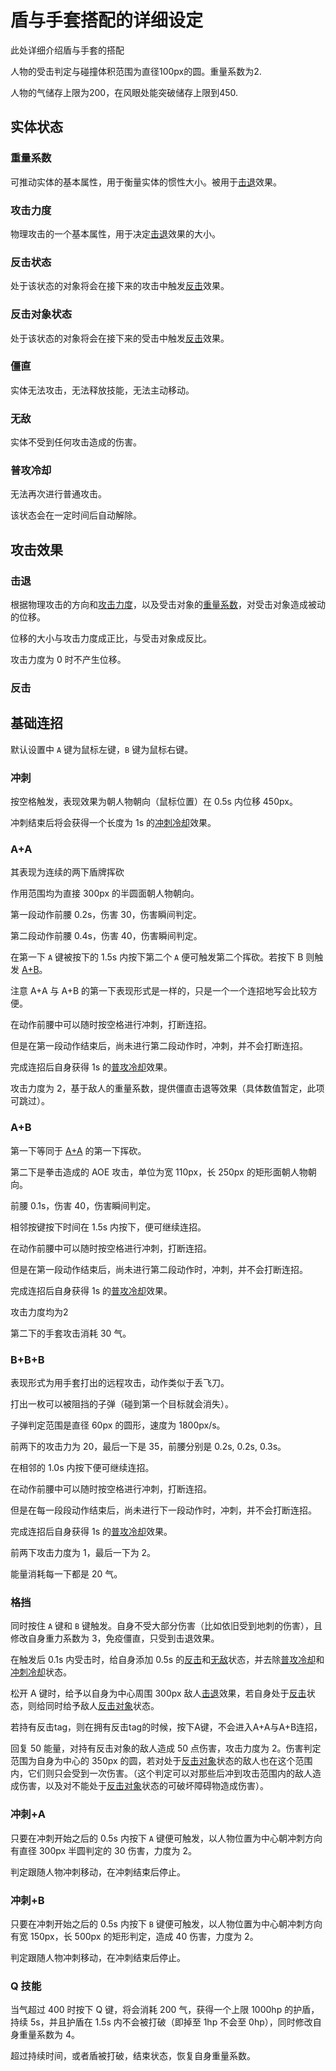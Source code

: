 # 盾与手套搭配的详细设定

此处详细介绍盾与手套的搭配

人物的受击判定与碰撞体积范围为直径100px的圆。重量系数为2.

人物的气储存上限为200，在风眼处能突破储存上限到450.

## 实体状态

### 重量系数

可推动实体的基本属性，用于衡量实体的惯性大小。被用于[击退](#击退)效果。

### 攻击力度

物理攻击的一个基本属性，用于决定[击退](#击退)效果的大小。

### 反击状态

处于该状态的对象将会在接下来的攻击中触发[反击](#反击)效果。

### 反击对象状态

处于该状态的对象将会在接下来的受击中触发[反击](#反击)效果。

### 僵直

实体无法攻击，无法释放技能，无法主动移动。

### 无敌

实体不受到任何攻击造成的伤害。

### 普攻冷却

无法再次进行普通攻击。

该状态会在一定时间后自动解除。

## 攻击效果

### 击退

根据物理攻击的方向和[攻击力度](#攻击力度)，以及受击对象的[重量系数](#重量系数)，对受击对象造成被动的位移。

位移的大小与攻击力度成正比，与受击对象成反比。

攻击力度为 0 时不产生位移。

### 反击


## 基础连招

默认设置中 `A` 键为鼠标左键，`B` 键为鼠标右键。

### 冲刺

按空格触发，表现效果为朝人物朝向（鼠标位置）在 0.5s 内位移 450px。

冲刺结束后将会获得一个长度为 1s 的[冲刺冷却](#冲刺冷却)效果。

### A+A

其表现为连续的两下盾牌挥砍

作用范围均为直接 300px 的半圆面朝人物朝向。

第一段动作前腰 0.2s，伤害 30，伤害瞬间判定。

第二段动作前腰 0.4s，伤害 40，伤害瞬间判定。

在第一下 `A` 键被按下的 1.5s 内按下第二个 `A` 便可触发第二个挥砍。若按下 B 则触发 [A+B](#A+B)。

注意 A+A 与 A+B 的第一下表现形式是一样的，只是一个一个连招地写会比较方便。

在动作前腰中可以随时按空格进行冲刺，打断连招。

但是在第一段动作结束后，尚未进行第二段动作时，冲刺，并不会打断连招。

完成连招后自身获得 1s 的[普攻冷却](#普攻冷却)效果。

<!-- @swwind: ??? -->
攻击力度为 2，基于敌人的重量系数，提供僵直击退等效果（具体数值暂定，此项可跳过）。

### A+B

第一下等同于 [A+A](#A+A) 的第一下挥砍。

第二下是拳击造成的 AOE 攻击，单位为宽 110px，长 250px 的矩形面朝人物朝向。

前腰 0.1s，伤害 40，伤害瞬间判定。

相邻按键按下时间在 1.5s 内按下，便可继续连招。

在动作前腰中可以随时按空格进行冲刺，打断连招。

但是在第一段动作结束后，尚未进行第二段动作时，冲刺，并不会打断连招。

完成连招后自身获得 1s 的[普攻冷却](#普攻冷却)效果。

攻击力度均为2

第二下的手套攻击消耗 30 气。

### B+B+B

表现形式为用手套打出的远程攻击，动作类似于丢飞刀。

打出一枚可以被阻挡的子弹（碰到第一个目标就会消失）。

子弹判定范围是直径 60px 的圆形，速度为 1800px/s。

前两下的攻击力为 20，最后一下是 35，前腰分别是 0.2s, 0.2s, 0.3s。

在相邻的 1.0s 内按下便可继续连招。

在动作前腰中可以随时按空格进行冲刺，打断连招。

但是在每一段段动作结束后，尚未进行下一段动作时，冲刺，并不会打断连招。

完成连招后自身获得 1s 的[普攻冷却](#普攻冷却)效果。

前两下攻击力度为 1，最后一下为 2。

能量消耗每一下都是 20 气。

### 格挡

同时按住 `A` 键和 `B` 键触发。自身不受大部分伤害（比如依旧受到地刺的伤害），且修改自身重力系数为 3，免疫僵直，只受到击退效果。

在触发后 0.1s 内受击时，给自身添加 0.5s 的[反击](#反击)和[无敌](#无敌)状态，并去除[普攻冷却](#普攻冷却)和[冲刺冷却](#冲刺冷却)状态。

松开 A 键时，给予以自身为中心周围 300px 敌人[击退](#击退)效果，若自身处于[反击](#反击)状态，则给同时给予敌人[反击对象](#反击对象)状态。

<!-- @swwind: 这句话不应该放在这里 -->
若持有反击tag，则在拥有反击tag的时候，按下A键，不会进入A+A与A+B连招，

<!-- @swwind: ?????? -->
回复 50 能量，对持有反击对象的敌人造成 50 点伤害，攻击力度为 2。伤害判定范围为自身为中心的 350px 的圆，若对处于[反击对象](#反击对象)状态的敌人也在这个范围内，它们则只会受到一次伤害。（这个判定可以对那些后冲到攻击范围内的敌人造成伤害，以及对不能处于[反击对象](#反击对象)状态的可破坏障碍物造成伤害）。

### 冲刺+A

只要在冲刺开始之后的 0.5s 内按下 `A` 键便可触发，以人物位置为中心朝冲刺方向有直径 300px 半圆判定的 30 伤害，力度为 2。

判定跟随人物冲刺移动，在冲刺结束后停止。

### 冲刺+B

只要在冲刺开始之后的 0.5s 内按下 `B` 键便可触发，以人物位置为中心朝冲刺方向有宽 150px，长 500px 的矩形判定，造成 40 伤害，力度为 2。

判定跟随人物冲刺移动，在冲刺结束后停止。

### Q 技能

当气超过 400 时按下 Q 键，将会消耗 200 气，获得一个上限 1000hp 的护盾，持续 5s，并且护盾在 1.5s 内不会被打破（即掉至 1hp 不会至 0hp），同时修改自身重量系数为 4。

超过持续时间，或者盾被打破，结束状态，恢复自身重量系数。
